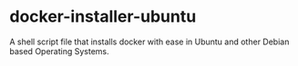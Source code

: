 # docker-installer-ubuntu
A shell script file that installs docker with ease in Ubuntu and other Debian based Operating Systems. 
